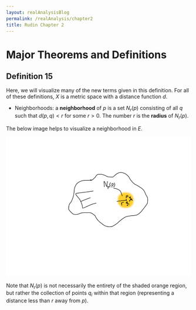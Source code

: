 ```yaml
---
layout: realAnalysisBlog
permalink: /realAnalysis/chapter2
title: Rudin Chapter 2
---
```


# Major Theorems and Definitions

## Definition 15
Here, we will visualize many of the new terms given in this definition.  For all of these definitions, $X$ is a metric space with a distance function $d$.

* Neighborhoods: a **neighborhood** of $p$ is a set $N_r(p)$ consisting of all $q$ such that $d(p,q) < r$ for some $r > 0$.  The number $r$ is the **radius** of $N_r(p)$.  

The below image helps to visualize a neighborhood in $E$.  

![2_15_1](chapter2Assets/2_15_1.png)

Note that $N_r(p)$ is not necessarily the entirety of the shaded orange region, but rather the collection of points $q_i$ within that region (representing a distance less than $r$ away from $p$).  
